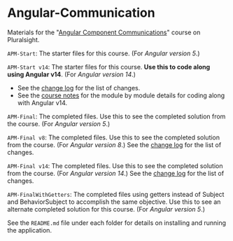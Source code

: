 # Angular-Communication
Materials for the "[Angular Component Communications](http://bit.ly/Angular-Communication)" course on Pluralsight.

`APM-Start`: The starter files for this course. (For <i>Angular version 5</i>.)

`APM-Start v14`: The starter files for this course. **Use this to code along using Angular v14**. (For <i>Angular version 14</i>.) 
- See the [change log](https://github.com/DeborahK/Angular-Communication/blob/master/CHANGELOG.md) for the list of changes.
- See the [course notes](https://github.com/DeborahK/Angular-Communication/blob/master/COURSENOTES-v14.md) for the module by module details for coding along with Angular v14.

`APM-Final`: The completed files. Use this to see the completed solution from the course. (For <i>Angular version 5</i>.)

`APM-Final v8`: The completed files. Use this to see the completed solution from the course. (For <i>Angular version 8</i>.) See the [change log](https://github.com/DeborahK/Angular-Communication/blob/master/CHANGELOG.md) for the list of changes.

`APM-Final v14`: The completed files. Use this to see the completed solution from the course. (For <i>Angular version 14</i>.) See the [change log](https://github.com/DeborahK/Angular-Communication/blob/master/CHANGELOG.md) for the list of changes.

`APM-FinalWithGetters`: The completed files using getters instead of Subject and BehaviorSubject to accomplish the same objective. Use this to see an alternate completed solution for this course. (For <i>Angular version 5</i>.)

See the `README.md` file under each folder for details on installing and running the application.
